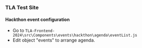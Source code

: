 ### TLA Test Site

#### Hackthon event configuration

 - Go to `TLA-Frontend-2024\src\Components\events\hackthon\agenda\eventList.js`
  - Edit object "events" to arrange agenda.


